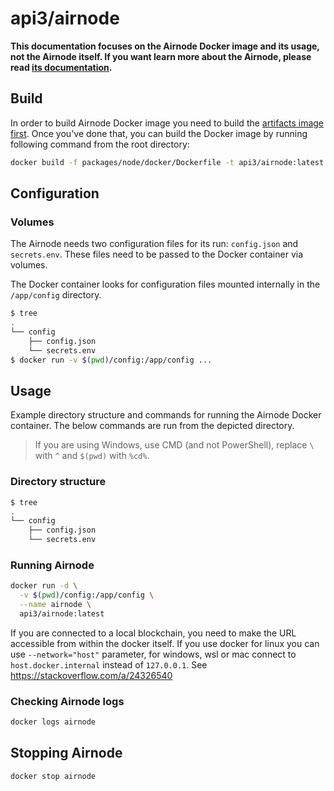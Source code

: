 # api3/airnode

**This documentation focuses on the Airnode Docker image and its usage, not the Airnode itself. If you want learn more
about the Airnode, please read [its documentation](../README.md).**

## Build

In order to build Airnode Docker image you need to build the [artifacts image first](../../../docker/README.md). Once
you've done that, you can build the Docker image by running following command from the root directory:

```bash
docker build -f packages/node/docker/Dockerfile -t api3/airnode:latest .
```

## Configuration

### Volumes

The Airnode needs two configuration files for its run: `config.json` and `secrets.env`. These files need to be passed to
the Docker container via volumes.

The Docker container looks for configuration files mounted internally in the `/app/config` directory.

```bash
$ tree
.
└── config
    ├── config.json
    └── secrets.env
$ docker run -v $(pwd)/config:/app/config ...
```

## Usage

Example directory structure and commands for running the Airnode Docker container. The below commands are run from the
depicted directory.

> If you are using Windows, use CMD (and not PowerShell), replace `\` with `^` and `$(pwd)` with `%cd%`.

### Directory structure

```bash
$ tree
.
└── config
    ├── config.json
    └── secrets.env
```

### Running Airnode

```bash
docker run -d \
  -v $(pwd)/config:/app/config \
  --name airnode \
  api3/airnode:latest
```

If you are connected to a local blockchain, you need to make the URL accessible from within the docker itself. If you
use docker for linux you can use `--network="host"` parameter, for windows, wsl or mac connect to `host.docker.internal`
instead of `127.0.0.1`. See https://stackoverflow.com/a/24326540

### Checking Airnode logs

```bash
docker logs airnode
```

## Stopping Airnode

```bash
docker stop airnode
```
